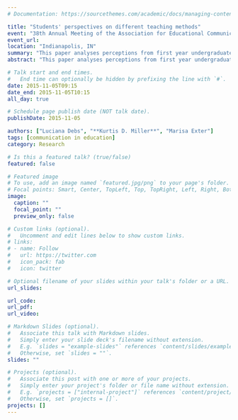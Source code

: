 ```yaml
---
# Documentation: https://sourcethemes.com/academic/docs/managing-content/

title: "Students' perspectives on different teaching methods"
event: "38th Annual Meeting of the Association for Educational Communications and Technology"
event_url:
location: "Indianapolis, IN"
summary: "This paper analyses perceptions from first year undergraduate students who were able to experience two different learning cultures. Students selected for this study were part of an innovative learning experience during their first semester of college, but decided to leave this program in order to attend regular classes during their second semester. Based on interviews with these students, the researchers are able to comprehend students' perceptions of differences and similarities in the two learning cultures."
abstract: "This paper analyses perceptions from first year undergraduate students who were able to experience two different learning cultures. Students selected for this study were part of an innovative learning experience during their first semester of college, but decided to leave this program in order to attend regular classes during their second semester. Based on interviews with these students, the researchers are able to comprehend students' perceptions of differences and similarities in the two learning cultures."

# Talk start and end times.
#   End time can optionally be hidden by prefixing the line with `#`.
date: 2015-11-05T09:15
date_end: 2015-11-05T10:15
all_day: true

# Schedule page publish date (NOT talk date).
publishDate: 2015-11-05

authors: ["Luciana Debs", "**Kurtis D. Miller**", "Marisa Exter"]
tags: [communication in education]
category: Research

# Is this a featured talk? (true/false)
featured: false

# Featured image
# To use, add an image named `featured.jpg/png` to your page's folder. 
# Focal points: Smart, Center, TopLeft, Top, TopRight, Left, Right, BottomLeft, Bottom, BottomRight.
image:
  caption: ""
  focal_point: ""
  preview_only: false

# Custom links (optional).
#   Uncomment and edit lines below to show custom links.
# links:
# - name: Follow
#   url: https://twitter.com
#   icon_pack: fab
#   icon: twitter

# Optional filename of your slides within your talk's folder or a URL.
url_slides:

url_code:
url_pdf:
url_video:

# Markdown Slides (optional).
#   Associate this talk with Markdown slides.
#   Simply enter your slide deck's filename without extension.
#   E.g. `slides = "example-slides"` references `content/slides/example-slides.md`.
#   Otherwise, set `slides = ""`.
slides: ""

# Projects (optional).
#   Associate this post with one or more of your projects.
#   Simply enter your project's folder or file name without extension.
#   E.g. `projects = ["internal-project"]` references `content/project/deep-learning/index.md`.
#   Otherwise, set `projects = []`.
projects: []
---
```


